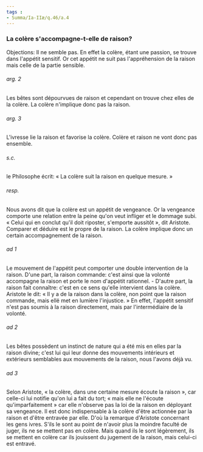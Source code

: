 ```yaml
---
tags : 
- Summa/Ia-IIæ/q.46/a.4
---
```


### La colère s'accompagne-t-elle de raison?

Objections: Il ne semble pas. En effet la colère, étant une passion, se trouve dans l'appétit sensitif. Or cet appétit ne suit pas l'appréhension de la raison mais celle de la partie sensible. 

###### arg. 2
Les bêtes sont dépourvues de raison et cependant on trouve chez elles de la colère. La colère n'implique donc pas la raison. 

###### arg. 3
L'ivresse lie la raison et favorise la colère. Colère et raison ne vont donc pas ensemble. 

###### s.c.
le Philosophe écrit: « La colère suit la raison en quelque mesure. » 

###### resp.
Nous avons dit que la colère est un appétit de vengeance. Or la vengeance comporte une relation entre la peine qu'on veut infliger et le dommage subi. « Celui qui en conclut qu'il doit riposter, s'emporte aussitôt », dit Aristote. Comparer et déduire est le propre de la raison. La colère implique donc un certain accompagnement de la raison. 

###### ad 1
Le mouvement de l'appétit peut comporter une double intervention de la raison. D'une part, la raison commande: c'est ainsi que la volonté accompagne la raison et porte le nom d'appétit rationnel. - D'autre part, la raison fait connaître: c'est en ce sens qu'elle intervient dans la colère. Aristote le dit: « Il y a de la raison dans la colère, non point que la raison commande, mais ellë met en lumière l'injustice. » En effet, l'appétit sensitif n'est pas soumis à la raison directement, mais par l'intermédiaire de la volonté. 

###### ad 2
Les bêtes possèdent un instinct de nature qui a été mis en elles par la raison divine; c'est lui qui leur donne des mouvements intérieurs et extérieurs semblables aux mouvements de la raison, nous l'avons déjà vu. 

###### ad 3
Selon Aristote, « la colère, dans une certaine mesure écoute la raison », car celle-ci lui notifie qu'on lui a fait du tort; « mais elle ne l'écoute qu'imparfaitement » car elle n'observe pas la loi de la raison en déployant sa vengeance. Il est donc indispensable à la colère d'être actionnée par la raison et d'être entravée par elle. D'où la remarque d'Aristote concernant les gens ivres. S'ils le sont au point de n'avoir plus la moindre faculté de juger, ils ne se mettent pas en colère. Mais quand ils le sont légèrement, ils se mettent en colère car ils jouissent du jugement de la raison, mais celui-ci est entravé. 

